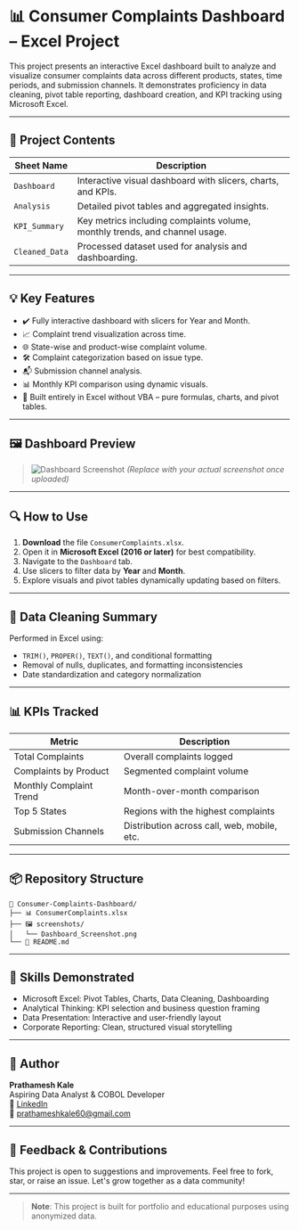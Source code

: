 
# 📊 Consumer Complaints Dashboard – Excel Project

This project presents an interactive Excel dashboard built to analyze and visualize consumer complaints data across different products, states, time periods, and submission channels. It demonstrates proficiency in data cleaning, pivot table reporting, dashboard creation, and KPI tracking using Microsoft Excel.

---

## 📁 Project Contents

| Sheet Name       | Description                                                                 |
|------------------|-----------------------------------------------------------------------------|
| `Dashboard`       | Interactive visual dashboard with slicers, charts, and KPIs.               |
| `Analysis`        | Detailed pivot tables and aggregated insights.                             |
| `KPI_Summary`     | Key metrics including complaints volume, monthly trends, and channel usage.|
| `Cleaned_Data`    | Processed dataset used for analysis and dashboarding.                      |

---

## 💡 Key Features

- ✔️ Fully interactive dashboard with slicers for Year and Month.
- 📈 Complaint trend visualization across time.
- 🌐 State-wise and product-wise complaint volume.
- 🛠 Complaint categorization based on issue type.
- 📬 Submission channel analysis.
- 📊 Monthly KPI comparison using dynamic visuals.
- 🔄 Built entirely in Excel without VBA – pure formulas, charts, and pivot tables.

---

## 🖼️ Dashboard Preview

> ![Dashboard Screenshot](screenshots/Dashboard_Screenshot.png)
> *(Replace with your actual screenshot once uploaded)*

---

## 🔍 How to Use

1. **Download** the file `ConsumerComplaints.xlsx`.
2. Open it in **Microsoft Excel (2016 or later)** for best compatibility.
3. Navigate to the `Dashboard` tab.
4. Use slicers to filter data by **Year** and **Month**.
5. Explore visuals and pivot tables dynamically updating based on filters.

---

## 🧹 Data Cleaning Summary

Performed in Excel using:
- `TRIM()`, `PROPER()`, `TEXT()`, and conditional formatting
- Removal of nulls, duplicates, and formatting inconsistencies
- Date standardization and category normalization

---

## 📊 KPIs Tracked

| Metric                     | Description                                    |
|---------------------------|------------------------------------------------|
| Total Complaints           | Overall complaints logged                     |
| Complaints by Product      | Segmented complaint volume                    |
| Monthly Complaint Trend    | Month-over-month comparison                   |
| Top 5 States               | Regions with the highest complaints           |
| Submission Channels        | Distribution across call, web, mobile, etc.   |

---

## 📦 Repository Structure

```
📂 Consumer-Complaints-Dashboard/
├── 📊 ConsumerComplaints.xlsx
├── 🖼️ screenshots/
│   └── Dashboard_Screenshot.png
└── 📄 README.md
```

---

## 🧠 Skills Demonstrated

- Microsoft Excel: Pivot Tables, Charts, Data Cleaning, Dashboarding
- Analytical Thinking: KPI selection and business question framing
- Data Presentation: Interactive and user-friendly layout
- Corporate Reporting: Clean, structured visual storytelling

---

## 📝 Author

**Prathamesh Kale**  
Aspiring Data Analyst & COBOL Developer  
🔗 [LinkedIn](https://www.linkedin.com/in/prathamesh-kale-4aa509233)  
📧 prathameshkale60@gmail.com  

---

## 📢 Feedback & Contributions

This project is open to suggestions and improvements. Feel free to fork, star, or raise an issue. Let's grow together as a data community!

---

> **Note**: This project is built for portfolio and educational purposes using anonymized data.
